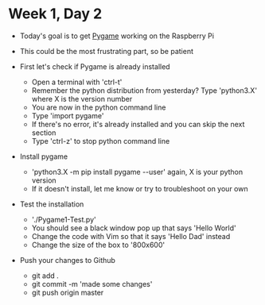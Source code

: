 # Week 1, Day 2

* Today's goal is to get [Pygame](https://www.pygame.org) working on the Raspberry Pi
* This could be the most frustrating part, so be patient

* First let's check if Pygame is already installed
  * Open a terminal with 'ctrl-t'
  * Remember the python distribution from yesterday? Type 'python3.X' where X is the version number
  * You are now in the python command line
  * Type 'import pygame'
  * If there's no error, it's already installed and you can skip the next section
  * Type 'ctrl-z' to stop python command line

* Install pygame
  * 'python3.X -m pip install pygame --user'  again, X is your python version
  * If it doesn't install, let me know or try to troubleshoot on your own

* Test the installation
  * './Pygame1-Test.py'
  * You should see a black window pop up that says 'Hello World'
  * Change the code with Vim so that it says 'Hello Dad' instead 
  * Change the size of the box to '800x600'

* Push your changes to Github
  * git add .
  * git commit -m 'made some changes'
  * git push origin master
